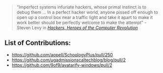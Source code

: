 > “Imperfect systems infuriate hackers, whose primal instinct is to debug them … In a perfect hacker world, anyone pissed off enough to open up a control box near a traffic light and take it apart to make it work better should be perfectly welcome to make the attempt” - Steven Levy in [*Hackers, Heroes of the Computer Revolution*](https://en.wikipedia.org/wiki/Hackers:_Heroes_of_the_Computer_Revolution)
## List of Contributions: 
- https://github.com/aopell/SchoologyPlus/pull/250
- https://github.com/ugadmissionscaltechblog/blog/pull/2
- https://github.com/9of9/avatarify-windows/pull/2
